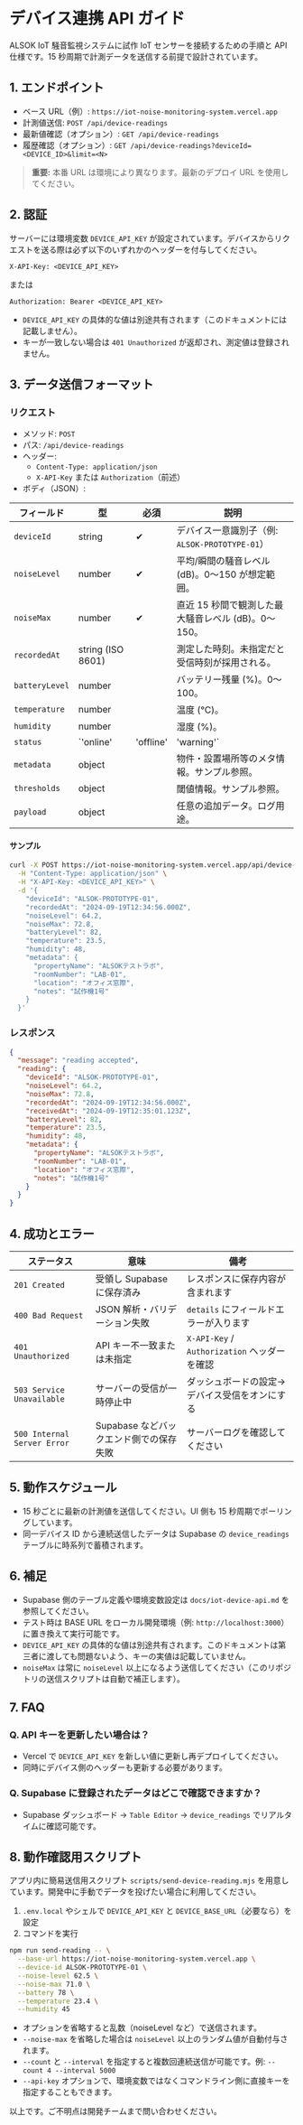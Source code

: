# デバイス連携 API ガイド

ALSOK IoT 騒音監視システムに試作 IoT センサーを接続するための手順と API 仕様です。15 秒周期で計測データを送信する前提で設計されています。

## 1. エンドポイント

- ベース URL（例）: `https://iot-noise-monitoring-system.vercel.app`
- 計測値送信: `POST /api/device-readings`
- 最新値確認（オプション）: `GET /api/device-readings`
- 履歴確認（オプション）: `GET /api/device-readings?deviceId=<DEVICE_ID>&limit=<N>`

> **重要:** 本番 URL は環境により異なります。最新のデプロイ URL を使用してください。

## 2. 認証

サーバーには環境変数 `DEVICE_API_KEY` が設定されています。デバイスからリクエストを送る際は必ず以下のいずれかのヘッダーを付与してください。

```
X-API-Key: <DEVICE_API_KEY>
```
または
```
Authorization: Bearer <DEVICE_API_KEY>
```

- `DEVICE_API_KEY` の具体的な値は別途共有されます（このドキュメントには記載しません）。
- キーが一致しない場合は `401 Unauthorized` が返却され、測定値は登録されません。

## 3. データ送信フォーマット

### リクエスト

- メソッド: `POST`
- パス: `/api/device-readings`
- ヘッダー:
  - `Content-Type: application/json`
  - `X-API-Key` または `Authorization`（前述）
- ボディ（JSON）:

| フィールド | 型 | 必須 | 説明 |
| --- | --- | --- | --- |
| `deviceId` | string | ✔ | デバイス一意識別子（例: `ALSOK-PROTOTYPE-01`） |
| `noiseLevel` | number | ✔ | 平均/瞬間の騒音レベル (dB)。0〜150 が想定範囲。 |
| `noiseMax` | number | ✔ | 直近 15 秒間で観測した最大騒音レベル (dB)。0〜150。 |
| `recordedAt` | string (ISO 8601) |  | 測定した時刻。未指定だと受信時刻が採用される。 |
| `batteryLevel` | number |  | バッテリー残量 (%)。0〜100。 |
| `temperature` | number |  | 温度 (℃)。 |
| `humidity` | number |  | 湿度 (%)。 |
| `status` | `'online' | 'offline' | 'warning'` |  | 任意のステータス文字列。未指定ならサーバー側で自動判定。 |
| `metadata` | object |  | 物件・設置場所等のメタ情報。サンプル参照。 |
| `thresholds` | object |  | 閾値情報。サンプル参照。 |
| `payload` | object |  | 任意の追加データ。ログ用途。 |

#### サンプル

```bash
curl -X POST https://iot-noise-monitoring-system.vercel.app/api/device-readings \
  -H "Content-Type: application/json" \
  -H "X-API-Key: <DEVICE_API_KEY>" \
  -d '{
    "deviceId": "ALSOK-PROTOTYPE-01",
    "recordedAt": "2024-09-19T12:34:56.000Z",
    "noiseLevel": 64.2,
    "noiseMax": 72.8,
    "batteryLevel": 82,
    "temperature": 23.5,
    "humidity": 48,
    "metadata": {
      "propertyName": "ALSOKテストラボ",
      "roomNumber": "LAB-01",
      "location": "オフィス窓際",
      "notes": "試作機1号"
    }
  }'
```

### レスポンス

```json
{
  "message": "reading accepted",
  "reading": {
    "deviceId": "ALSOK-PROTOTYPE-01",
    "noiseLevel": 64.2,
    "noiseMax": 72.8,
    "recordedAt": "2024-09-19T12:34:56.000Z",
    "receivedAt": "2024-09-19T12:35:01.123Z",
    "batteryLevel": 82,
    "temperature": 23.5,
    "humidity": 48,
    "metadata": {
      "propertyName": "ALSOKテストラボ",
      "roomNumber": "LAB-01",
      "location": "オフィス窓際",
      "notes": "試作機1号"
    }
  }
}
```

## 4. 成功とエラー

| ステータス | 意味 | 備考 |
| --- | --- | --- |
| `201 Created` | 受領し Supabase に保存済み | レスポンスに保存内容が含まれます |
| `400 Bad Request` | JSON 解析・バリデーション失敗 | `details` にフィールドエラーが入ります |
| `401 Unauthorized` | API キー不一致または未指定 | `X-API-Key` / `Authorization` ヘッダーを確認 |
| `503 Service Unavailable` | サーバーの受信が一時停止中 | ダッシュボードの設定→デバイス受信をオンにする |
| `500 Internal Server Error` | Supabase などバックエンド側での保存失敗 | サーバーログを確認してください |

## 5. 動作スケジュール

- 15 秒ごとに最新の計測値を送信してください。UI 側も 15 秒周期でポーリングしています。
- 同一デバイス ID から連続送信したデータは Supabase の `device_readings` テーブルに時系列で蓄積されます。

## 6. 補足

- Supabase 側のテーブル定義や環境変数設定は `docs/iot-device-api.md` を参照してください。
- テスト時は BASE URL をローカル開発環境（例: `http://localhost:3000`）に置き換えて実行可能です。
- `DEVICE_API_KEY` の具体的な値は別途共有されます。このドキュメントは第三者に渡しても問題ないよう、キーの実値は記載していません。
- `noiseMax` は常に `noiseLevel` 以上になるよう送信してください（このリポジトリの送信スクリプトは自動で補正します）。

## 7. FAQ

### Q. API キーを更新したい場合は？
- Vercel で `DEVICE_API_KEY` を新しい値に更新し再デプロイしてください。
- 同時にデバイス側のヘッダーも更新する必要があります。

### Q. Supabase に登録されたデータはどこで確認できますか？
- Supabase ダッシュボード → `Table Editor` → `device_readings` でリアルタイムに確認可能です。

## 8. 動作確認用スクリプト

アプリ内に簡易送信用スクリプト `scripts/send-device-reading.mjs` を用意しています。開発中に手動でデータを投げたい場合に利用してください。

1. `.env.local` やシェルで `DEVICE_API_KEY` と `DEVICE_BASE_URL`（必要なら）を設定
2. コマンドを実行

```bash
npm run send-reading -- \
  --base-url https://iot-noise-monitoring-system.vercel.app \
  --device-id ALSOK-PROTOTYPE-01 \
  --noise-level 62.5 \
  --noise-max 71.0 \
  --battery 78 \
  --temperature 23.4 \
  --humidity 45
```

- オプションを省略すると乱数（noiseLevel など）で送信されます。
- `--noise-max` を省略した場合は `noiseLevel` 以上のランダム値が自動付与されます。
- `--count` と `--interval` を指定すると複数回連続送信が可能です。例: `--count 4 --interval 5000`
- `--api-key` オプションで、環境変数ではなくコマンドライン側に直接キーを指定することもできます。

以上です。ご不明点は開発チームまで問い合わせください。
